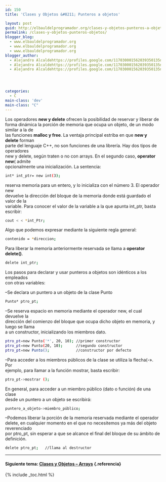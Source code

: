 ```yaml
---
id: 150
title: 'Clases y Objetos &#8211; Punteros a objetos'

layout: post
guid: http://elbauldelprogramador.org/clases-y-objetos-punteros-a-objetos/
permalink: /clases-y-objetos-punteros-objetos/
blogger_blog:
  - www.elbauldelprogramador.org
  - www.elbauldelprogramador.org
  - www.elbauldelprogramador.org
blogger_author:
  - Alejandro Alcaldehttps://profiles.google.com/117030001562039350135noreply@blogger.com
  - Alejandro Alcaldehttps://profiles.google.com/117030001562039350135noreply@blogger.com
  - Alejandro Alcaldehttps://profiles.google.com/117030001562039350135noreply@blogger.com




categories:
  - C
main-class: 'dev'
main-class: "C"
---
```

<div class="iconcpp">
</div>

Los operadores **new y delete** ofrecen la posibilidad de reservar y liberar de  
forma dinámica la porción de memoria que ocupa un objeto, de un modo similar a la de  
las funciones **malloc y free**. La ventaja principal estriba en que **new y delete** forman  
parte del lenguaje C++, no son funciones de una librería. Hay dos tipos de operadores  
new y delete, según traten o no con arrays. En el segundo caso, **operator new**( admite  
opcionalmente una inicialización. La sentencia:  

<!--ad-->

```bash
int* int_ptr= new int(3);

```

reserva memoria para un entero, y lo inicializa con el número 3. El operador new  
devuelve la dirección del bloque de la memoria donde está guardado el valor de la  
variable. Para conocer el valor de la variable a la que apunta int_ptr, basta escribir:

```bash
cout < < *int_Ptr;

```

Algo que podemos expresar mediante la siguiente regla general:

```bash
contenido = *direccion;

```

Para liberar la memoria anteriormente reservada se llama a **operator delete()**.

```bash
delete int_ptr;

```

Los pasos para declarar y usar punteros a objetos son idénticos a los empleados  
con otras variables:

&#8211;Se declara un puntero a un objeto de la clase Punto

```bash
Punto* ptro_pt;

```

&#8211;Se reserva espacio en memoria mediante el operador new, el cual devuelve la  
dirección del comienzo del bloque que ocupa dicho objeto en memoria, y luego se llama  
a un constructor, inicializando los miembros dato.

```bash
ptro_pt=new Punto('*', 20, 10); //primer constructor
ptro_pt=new Punto(20, 10);      //segundo constructor
ptro_pt=new Punto();            //constructor por defecto

```

&#8211;Para acceder a los miembros públicos de la clase se utiliza la flecha(-». Por  
ejemplo, para llamar a la función mostrar, basta escribir:

```bash
ptro_pt->mostrar ();

```

En general, para acceder a un miembro público (dato o función) de una clase  
desde un puntero a un objeto se escribirá:

```bash
puntero_a_objeto->miembro_público;

```

&#8211;Podemos liberar la porción de la memoria reservada mediante el operador  
delete, en cualquier momento en el que no necesitemos ya más del objeto reverenciado  
por ptro_pt, sin esperar a que se alcance el final del bloque de su ámbito de definición.

```bash
delete ptro_pt;   //llama al destructor

```

* * *

#### Siguiente tema: [Clases y Objetos &#8211; Arrays][1] {.referencia}



 [1]: https://elbauldelprogramador.com/clases-y-objetos-arrays/

{% include _toc.html %}

